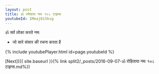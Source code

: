 ```yaml
---
layout: post
title: ॐ ज्येष्ठाय नमः १०८ टाइम्स
youtubeId: 1Meaj0i5kvg
---
```

 
 
 ॐ सर्व लोका करते नमः  
 
 -  जो सारे संसार की रचना करता है 
 
  
 
  
 
 
 
 
 
 


{% include youtubePlayer.html id=page.youtubeId %}
 
[Next]({{ site.baseurl }}{% link  split2/_posts/2016-09-07-ॐ रोहिताया नमः १०८ टाइम्स.md%})
 

